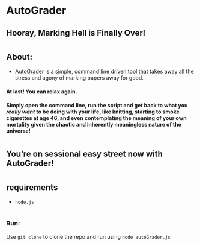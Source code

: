
# AutoGrader
 
## Hooray, Marking Hell is Finally Over!
#
 
## About:
 
* AutoGrader is a simple, command line driven tool that takes away all the stress and agony of marking papers away for good.
 
#### At last! You can relax again.
 
#### Simply open the command line, run the script and get back to what you *really* *want* to be doing with your life, like knitting, starting to smoke cigarettes at age 46, and even contemplating the meaning of your own mortality given the chaotic and inherently meaningless nature of the universe! 
#
## You’re on sessional easy street now with AutoGrader!

#

## requirements

* `node.js`

#
### Run:
Use `git clone` to clone the repo and run using `node autoGrader.js`

